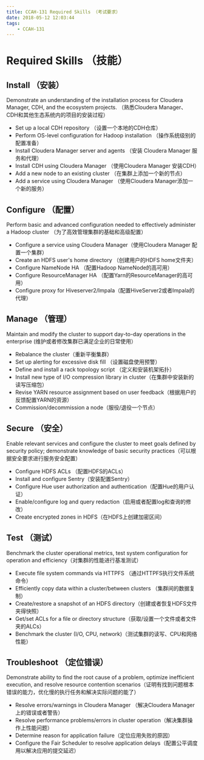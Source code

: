 ```yaml
---
title: CCAH-131 Required Skills （考试要求）
date: 2018-05-12 12:03:44
tags: 
    - CCAH-131
---
```

# Required Skills （技能）

## Install （安装）

Demonstrate an understanding of the installation process for Cloudera Manager, CDH, and the ecosystem projects. （熟悉Cloudera Manager、CDH和其他生态系统内的项目的安装过程）
* Set up a local CDH repository （设置一个本地的CDH仓库）
* Perform OS-level configuration for Hadoop installation （操作系统级别的配置准备）
* Install Cloudera Manager server and agents （安装 Cloudera Manager 服务和代理）
* Install CDH using Cloudera Manager （使用Cloudera Manager 安装CDH）
* Add a new node to an existing cluster （在集群上添加一个新的节点）
* Add a service using Cloudera Manager （使用Cloudera Manager添加一个新的服务）
<!-- more -->

## Configure （配置）

Perform basic and advanced configuration needed to effectively administer a Hadoop cluster （为了高效管理集群的基础和高级配置）
* Configure a service using Cloudera Manager（使用Cloudera Manager 配置一个集群）
* Create an HDFS user's home directory （创建用户的HDFS home文件夹）
* Configure NameNode HA （配置Hadoop NameNode的高可用）
* Configure ResourceManager HA （配置Yarn的ResourceManager的高可用）
* Configure proxy for Hiveserver2/Impala（配置HiveServer2或者Impala的代理）

## Manage （管理）

Maintain and modify the cluster to support day-to-day operations in the enterprise (维护或者修改集群已满足企业的日常使用）
* Rebalance the cluster（重新平衡集群）
* Set up alerting for excessive disk fill （设置磁盘使用预警）
* Define and install a rack topology script （定义和安装机架拓扑）
* Install new type of I/O compression library in cluster（在集群中安装新的读写压缩包）
* Revise YARN resource assignment based on user feedback（根据用户的反馈配置YARN的资源）
* Commission/decommission a node（服役/退役一个节点）

## Secure （安全）

Enable relevant services and configure the cluster to meet goals defined by security policy; demonstrate knowledge of basic security practices（可以根据安全要求进行服务安全配置）
* Configure HDFS ACLs （配置HDFS的ACLs）
* Install and configure Sentry（安装配置Sentry）
* Configure Hue user authorization and authentication（配置Hue的用户认证）
* Enable/configure log and query redaction（启用或者配置log和查询的修改）
* Create encrypted zones in HDFS（在HDFS上创建加密区间）

## Test （测试）

Benchmark the cluster operational metrics, test system configuration for operation and efficiency（对集群的性能进行基准测试）
* Execute file system commands via HTTPFS （通过HTTPFS执行文件系统命令）
* Efficiently copy data within a cluster/between clusters （集群间的数据复制）
* Create/restore a snapshot of an HDFS directory（创建或者恢复HDFS文件夹得快照）
* Get/set ACLs for a file or directory structure（获取/设置一个文件或者文件夹的ALCs）
* Benchmark the cluster (I/O, CPU, network)（测试集群的读写、CPU和网络性能）

## Troubleshoot （定位错误）

Demonstrate ability to find the root cause of a problem, optimize inefficient execution, and resolve resource contention scenarios（证明有找到问题根本错误的能力，优化慢的执行任务和解决实际问题的能了）
* Resolve errors/warnings in Cloudera Manager （解决Cloudera Manager上的错误或者警告）
* Resolve performance problems/errors in cluster operation（解决集群操作上性能问题）
* Determine reason for application failure（定位应用失败的原因）
* Configure the Fair Scheduler to resolve application delays（配置公平调度用以解决应用的提交延迟）
